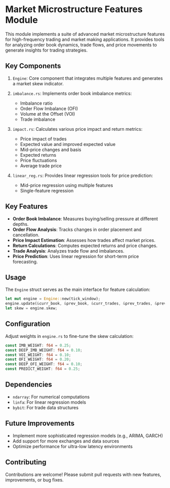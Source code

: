 # Market Microstructure Features Module

This module implements a suite of advanced market microstructure features for high-frequency trading and market making applications. It provides tools for analyzing order book dynamics, trade flows, and price movements to generate insights for trading strategies.

## Key Components

1. `Engine`: Core component that integrates multiple features and generates a market skew indicator.

2. `imbalance.rs`: Implements order book imbalance metrics:
   - Imbalance ratio
   - Order Flow Imbalance (OFI)
   - Volume at the Offset (VOI)
   - Trade imbalance

3. `impact.rs`: Calculates various price impact and return metrics:
   - Price impact of trades
   - Expected value and improved expected value
   - Mid-price changes and basis
   - Expected returns
   - Price fluctuations
   - Average trade price

4. `linear_reg.rs`: Provides linear regression tools for price prediction:
   - Mid-price regression using multiple features
   - Single-feature regression

## Key Features

- **Order Book Imbalance**: Measures buying/selling pressure at different depths.
- **Order Flow Analysis**: Tracks changes in order placement and cancellation.
- **Price Impact Estimation**: Assesses how trades affect market prices.
- **Return Calculations**: Computes expected returns and price changes.
- **Trade Analysis**: Analyzes trade flow and imbalances.
- **Price Prediction**: Uses linear regression for short-term price forecasting.

## Usage

The `Engine` struct serves as the main interface for feature calculation:

```rust
let mut engine = Engine::new(tick_window);
engine.update(&curr_book, &prev_book, &curr_trades, &prev_trades, &prev_avg, depth_levels);
let skew = engine.skew;
```

## Configuration

Adjust weights in `engine.rs` to fine-tune the skew calculation:

```rust
const IMB_WEIGHT: f64 = 0.25;
const DEEP_IMB_WEIGHT: f64 = 0.10;
const VOI_WEIGHT: f64 = 0.10;
const OFI_WEIGHT: f64 = 0.20;
const DEEP_OFI_WEIGHT: f64 = 0.10;
const PREDICT_WEIGHT: f64 = 0.25;
```

## Dependencies

- `ndarray`: For numerical computations
- `linfa`: For linear regression models
- `bybit`: For trade data structures

## Future Improvements

- Implement more sophisticated regression models (e.g., ARIMA, GARCH)
- Add support for more exchanges and data sources
- Optimize performance for ultra-low latency environments

## Contributing

Contributions are welcome! Please submit pull requests with new features, improvements, or bug fixes.
